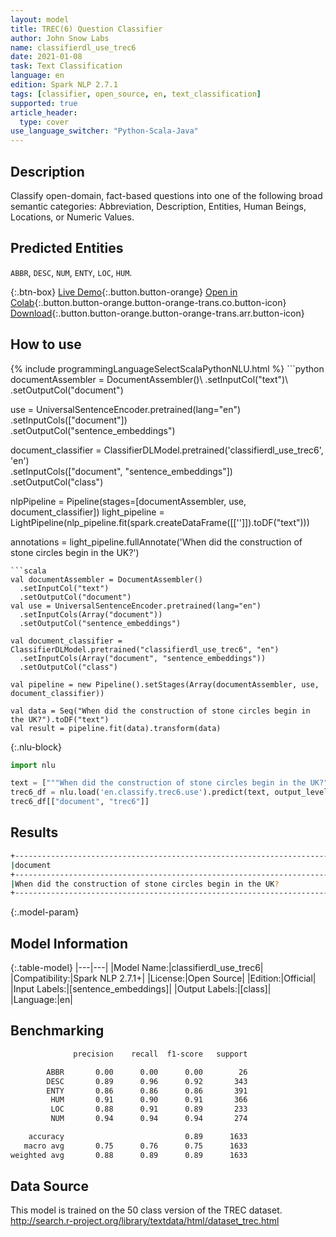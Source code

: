```yaml
---
layout: model
title: TREC(6) Question Classifier
author: John Snow Labs
name: classifierdl_use_trec6
date: 2021-01-08
task: Text Classification
language: en
edition: Spark NLP 2.7.1
tags: [classifier, open_source, en, text_classification]
supported: true
article_header:
  type: cover
use_language_switcher: "Python-Scala-Java"
---
```


## Description

Classify open-domain, fact-based questions into one of the following broad semantic categories: Abbreviation, Description, Entities, Human Beings, Locations, or Numeric Values.

## Predicted Entities

``ABBR``,  ``DESC``,  ``NUM``,  ``ENTY``,  ``LOC``,  ``HUM``.

{:.btn-box}
[Live Demo](https://demo.johnsnowlabs.com/public/CLASSIFICATION_EN_TREC/){:.button.button-orange}
[Open in Colab](https://colab.research.google.com/github/JohnSnowLabs/spark-nlp-workshop/blob/master/tutorials/streamlit_notebooks/CLASSIFICATION_EN_TREC.ipynb){:.button.button-orange.button-orange-trans.co.button-icon}
[Download](https://s3.amazonaws.com/auxdata.johnsnowlabs.com/public/models/classifierdl_use_trec6_en_2.7.1_2.4_1610118062425.zip){:.button.button-orange.button-orange-trans.arr.button-icon}

## How to use



<div class="tabs-box" markdown="1">
{% include programmingLanguageSelectScalaPythonNLU.html %}
```python
documentAssembler = DocumentAssembler()\
  .setInputCol("text")\
  .setOutputCol("document")

use = UniversalSentenceEncoder.pretrained(lang="en") \
  .setInputCols(["document"])\
  .setOutputCol("sentence_embeddings")

document_classifier = ClassifierDLModel.pretrained('classifierdl_use_trec6', 'en') \
  .setInputCols(["document", "sentence_embeddings"]) \
  .setOutputCol("class")

nlpPipeline = Pipeline(stages=[documentAssembler, use, document_classifier])
light_pipeline = LightPipeline(nlp_pipeline.fit(spark.createDataFrame([['']]).toDF("text")))

annotations = light_pipeline.fullAnnotate('When did the construction of stone circles begin in the UK?')
```
```scala
val documentAssembler = DocumentAssembler()
  .setInputCol("text")
  .setOutputCol("document")
val use = UniversalSentenceEncoder.pretrained(lang="en")
  .setInputCols(Array("document"))
  .setOutputCol("sentence_embeddings")

val document_classifier = ClassifierDLModel.pretrained("classifierdl_use_trec6", "en")
  .setInputCols(Array("document", "sentence_embeddings"))
  .setOutputCol("class")

val pipeline = new Pipeline().setStages(Array(documentAssembler, use, document_classifier))

val data = Seq("When did the construction of stone circles begin in the UK?").toDF("text")
val result = pipeline.fit(data).transform(data)
```

{:.nlu-block}
```python
import nlu

text = ["""When did the construction of stone circles begin in the UK?"""]
trec6_df = nlu.load('en.classify.trec6.use').predict(text, output_level='document')
trec6_df[["document", "trec6"]]
```

</div>

## Results

```bash
+------------------------------------------------------------------------------------------------+------------+
|document                                                                                        |class       |
+------------------------------------------------------------------------------------------------+------------+
|When did the construction of stone circles begin in the UK?                                     | NUM        |
+------------------------------------------------------------------------------------------------+------------+
```

{:.model-param}
## Model Information

{:.table-model}
|---|---|
|Model Name:|classifierdl_use_trec6|
|Compatibility:|Spark NLP 2.7.1+|
|License:|Open Source|
|Edition:|Official|
|Input Labels:|[sentence_embeddings]|
|Output Labels:|[class]|
|Language:|en|

## Benchmarking

```bash
              precision    recall  f1-score   support

        ABBR       0.00      0.00      0.00        26
        DESC       0.89      0.96      0.92       343
        ENTY       0.86      0.86      0.86       391
         HUM       0.91      0.90      0.91       366
         LOC       0.88      0.91      0.89       233
         NUM       0.94      0.94      0.94       274

    accuracy                           0.89      1633
   macro avg       0.75      0.76      0.75      1633
weighted avg       0.88      0.89      0.89      1633
```

## Data Source

This model is trained on the 50 class version of the TREC dataset. http://search.r-project.org/library/textdata/html/dataset_trec.html
